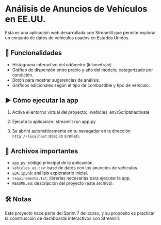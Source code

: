 # Análisis de Anuncios de Vehículos en EE.UU.

Esta es una aplicación web desarrollada con Streamlit que permite explorar un conjunto de datos de vehículos usados en Estados Unidos.

## 🎯 Funcionalidades

- Histograma interactivo del odómetro (kilometraje).
- Gráfico de dispersión entre precio y año del modelo, categorizado por condición.
- Botón para mostrar sugerencias de análisis.
- Gráficos adicionales según el tipo de combustible y tipo de vehículo.

## ▶️ Cómo ejecutar la app

1. Activa el entorno virtual del proyecto:
.\vehicles_env\Scripts\activate

2. Ejecuta la aplicación:
streamlit run app.py


3. Se abrirá automáticamente en tu navegador en la dirección `http://localhost:8501` (o similar).

## 📁 Archivos importantes

- `app.py`: código principal de la aplicación.
- `vehicles_us.csv`: base de datos con los anuncios de vehículos.
- `EDA.ipynb`: análisis exploratorio inicial.
- `requirements.txt`: librerías necesarias para ejecutar la app.
- `README.md`: descripción del proyecto (este archivo).

## 🛠️ Notas

Este proyecto hace parte del Sprint 7 del curso, y su propósito es practicar la construcción de dashboards interactivos con Streamlit.

